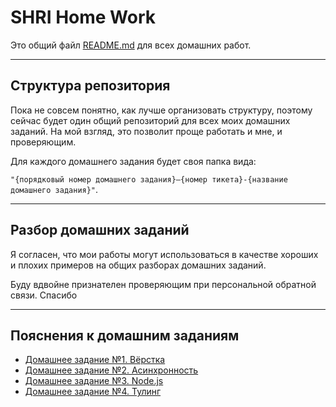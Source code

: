 # SHRI Home Work

Это общий файл [README.md](./README.md) для всех домашних работ.

___

## Структура репозитория

Пока не совсем понятно, как лучше организовать структуру, поэтому сейчас будет один общий репозиторий для всех моих домашних заданий. На мой взгляд, это позволит проще работать и мне, и проверяющим.

Для каждого домашнего задания будет своя папка вида:

`"{порядковый номер домашнего задания}–{номер тикета}-{название домашнего задания}"`.
___

## Разбор домашних заданий

Я согласен, что мои работы могут использоваться в качестве хороших и плохих примеров на общих разборах домашних заданий.

Буду вдвойне признателен проверяющим при персональной обратной связи. Спасибо

___

## Пояснения к домашним заданиям

* [Домашнее задание №1. Вёрстка](./1-780-Markup/README.md)
* [Домашнее задание №2. Асинхронность](./2-779-Async/README.md)
* [Домашнее задание №3. Node.js](./3-777-NodeJS/README.md)
* [Домашнее задание №4. Тулинг](./4-786-DevTools/README.md)
